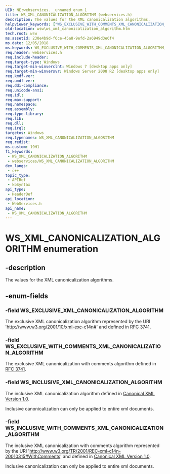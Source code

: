 ```yaml
---
UID: NE:webservices.__unnamed_enum_1
title: WS_XML_CANONICALIZATION_ALGORITHM (webservices.h)
description: The values for the XML canonicalization algorithms.
helpviewer_keywords: ["WS_EXCLUSIVE_WITH_COMMENTS_XML_CANONICALIZATION_ALGORITHM","WS_EXCLUSIVE_XML_CANONICALIZATION_ALGORITHM","WS_INCLUSIVE_WITH_COMMENTS_XML_CANONICALIZATION_ALGORITHM","WS_INCLUSIVE_XML_CANONICALIZATION_ALGORITHM","WS_XML_CANONICALIZATION_ALGORITHM","WS_XML_CANONICALIZATION_ALGORITHM enumeration [Web Services for Windows]","webservices/WS_EXCLUSIVE_WITH_COMMENTS_XML_CANONICALIZATION_ALGORITHM","webservices/WS_EXCLUSIVE_XML_CANONICALIZATION_ALGORITHM","webservices/WS_INCLUSIVE_WITH_COMMENTS_XML_CANONICALIZATION_ALGORITHM","webservices/WS_INCLUSIVE_XML_CANONICALIZATION_ALGORITHM","webservices/WS_XML_CANONICALIZATION_ALGORITHM","wsw.ws_xml_canonicalization_algorithm"]
old-location: wsw\ws_xml_canonicalization_algorithm.htm
tech.root: wsw
ms.assetid: 230e4b9d-f6ce-45a8-9efd-2a6949d3e6f4
ms.date: 12/05/2018
ms.keywords: WS_EXCLUSIVE_WITH_COMMENTS_XML_CANONICALIZATION_ALGORITHM, WS_EXCLUSIVE_XML_CANONICALIZATION_ALGORITHM, WS_INCLUSIVE_WITH_COMMENTS_XML_CANONICALIZATION_ALGORITHM, WS_INCLUSIVE_XML_CANONICALIZATION_ALGORITHM, WS_XML_CANONICALIZATION_ALGORITHM, WS_XML_CANONICALIZATION_ALGORITHM enumeration [Web Services for Windows], webservices/WS_EXCLUSIVE_WITH_COMMENTS_XML_CANONICALIZATION_ALGORITHM, webservices/WS_EXCLUSIVE_XML_CANONICALIZATION_ALGORITHM, webservices/WS_INCLUSIVE_WITH_COMMENTS_XML_CANONICALIZATION_ALGORITHM, webservices/WS_INCLUSIVE_XML_CANONICALIZATION_ALGORITHM, webservices/WS_XML_CANONICALIZATION_ALGORITHM, wsw.ws_xml_canonicalization_algorithm
req.header: webservices.h
req.include-header: 
req.target-type: Windows
req.target-min-winverclnt: Windows 7 [desktop apps only]
req.target-min-winversvr: Windows Server 2008 R2 [desktop apps only]
req.kmdf-ver: 
req.umdf-ver: 
req.ddi-compliance: 
req.unicode-ansi: 
req.idl: 
req.max-support: 
req.namespace: 
req.assembly: 
req.type-library: 
req.lib: 
req.dll: 
req.irql: 
targetos: Windows
req.typenames: WS_XML_CANONICALIZATION_ALGORITHM
req.redist: 
ms.custom: 19H1
f1_keywords:
 - WS_XML_CANONICALIZATION_ALGORITHM
 - webservices/WS_XML_CANONICALIZATION_ALGORITHM
dev_langs:
 - c++
topic_type:
 - APIRef
 - kbSyntax
api_type:
 - HeaderDef
api_location:
 - WebServices.h
api_name:
 - WS_XML_CANONICALIZATION_ALGORITHM
---
```


# WS_XML_CANONICALIZATION_ALGORITHM enumeration


## -description

The values for the XML canonicalization algorithms.

## -enum-fields

### -field WS_EXCLUSIVE_XML_CANONICALIZATION_ALGORITHM

The exclusive XML canonicalization algorithm
          represented by the URI 'http://www.w3.org/2001/10/xml-exc-c14n#' and
          defined in <a href="http://tools.ietf.org/html/rfc3741">RFC 3741</a>.

### -field WS_EXCLUSIVE_WITH_COMMENTS_XML_CANONICALIZATION_ALGORITHM

The exclusive XML canonicalization with comments algorithm
          defined in <a href="http://tools.ietf.org/html/rfc3741">RFC 3741</a>.

### -field WS_INCLUSIVE_XML_CANONICALIZATION_ALGORITHM

The inclusive XML canonicalization algorithm
          defined in <a href="https://www.w3.org/TR/xml-c14n">Canonical XML
Version 1.0</a>.
        

Inclusive canonicalization can only be applied to entire xml documents.

### -field WS_INCLUSIVE_WITH_COMMENTS_XML_CANONICALIZATION_ALGORITHM

The inclusive XML canonicalization with comments algorithm
          represented by the URI 'http://www.w3.org/TR/2001/REC-xml-c14n-20010315#WithComments' and
          defined in <a href="https://www.w3.org/TR/xml-c14n">Canonical XML
Version 1.0</a>.
        

Inclusive canonicalization can only be applied to entire xml documents.

